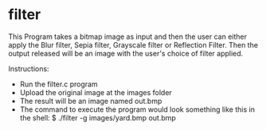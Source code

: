 # filter

This Program takes a bitmap image as input and then the user can either apply the Blur filter, Sepia filter, Grayscale filter or Reflection Filter. Then the output released will be an image with the user's choice of filter applied.

Instructions:
- Run the filter.c program
- Upload the original image at the images folder
- The result will be an image named out.bmp
- The command to execute the program would look something like this in the shell: $ ./filter -g images/yard.bmp out.bmp
